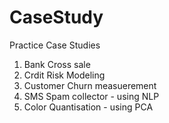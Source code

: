 # CaseStudy
Practice Case Studies
1. Bank Cross sale
2. Crdit Risk Modeling
3. Customer Churn measuerement
4. SMS Spam collector - using NLP
5. Color Quantisation - using PCA
